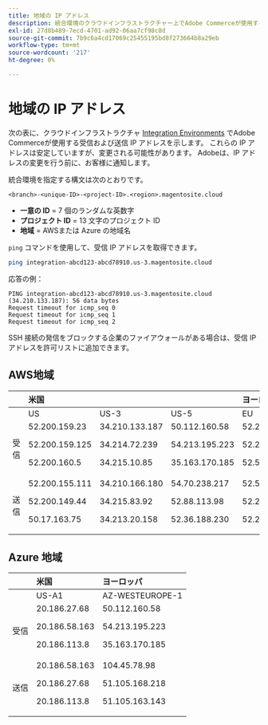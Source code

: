 ```yaml
---
title: 地域の IP アドレス
description: 統合環境のクラウドインフラストラクチャー上でAdobe Commerceが使用する、AWSおよび Azure リージョンの IP アドレスのリストを参照してください。
exl-id: 27d8b489-7ecd-4701-ad92-06aa7cf98c8d
source-git-commit: 7b9c6a4cd17069c25455195bd8f273664b8a29eb
workflow-type: tm+mt
source-wordcount: '217'
ht-degree: 0%

---
```


# 地域の IP アドレス

次の表に、クラウドインフラストラクチャ [Integration Environments](../architecture/pro-architecture.md#integration-environment) でAdobe Commerceが使用する受信および送信 IP アドレスを示します。 これらの IP アドレスは安定していますが、変更される可能性があります。 Adobeは、IP アドレスの変更を行う前に、お客様に通知します。

統合環境を指定する構文は次のとおりです。

```text
<branch>-<unique-ID>-<project-ID>.<region>.magentosite.cloud
```

- **一意の ID** = 7 個のランダムな英数字
- **プロジェクト ID** = 13 文字のプロジェクト ID
- **地域** = AWSまたは Azure の地域名

`ping` コマンドを使用して、受信 IP アドレスを取得できます。

```bash
ping integration-abcd123-abcd78910.us-3.magentosite.cloud
```

応答の例：

```console
PING integration-abcd123-abcd78910.us-3.magentosite.cloud (34.210.133.187): 56 data bytes
Request timeout for icmp_seq 0
Request timeout for icmp_seq 1
Request timeout for icmp_seq 2
```

SSH 接続の発信をブロックする企業のファイアウォールがある場合は、受信 IP アドレスを許可リストに追加できます。

## AWS地域

|     | 米国 |       |      | ヨーロッパ |      |      |      | アジア太平洋 |
| --- | :------------ | :---- | :--- | :----- | :--- | :--- | :--- | :----------- |
|     | US | US-3 | US-5 | EU | EU-3 | EU-5 | EU-6 | AP-3 |
| 受信 | <!--US-->52.200.159.23<p>52.200.159.125<p>52.200.160.5 | <!--US-3-->34.210.133.187<p>34.214.72.239<p>34.215.10.85 | <!--US-5-->50.112.160.58<p>54.213.195.223<p>35.163.170.185 | <!--EU-->52.209.44.44<p>52.209.23.96<p>52.51.117.101 | <!--EU-3-->34.240.75.192<p>34.251.110.37<p>52.19.113.35 | <!--EU-5-->35.157.81.88<p>3.122.198.131<p>52.28.102.195 | <!--EU-6-->35.181.23.47<p>35.181.24.165<p>35.180.237.48 | <!--AP-3-->52.65.39.201<p>52.65.10.202<p>52.65.30.37 |
| 送信 | <!--US-->52.200.155.111<p>52.200.149.44<p>50.17.163.75 | <!--US-3-->34.210.166.180<p>34.215.83.92<p>34.213.20.158 | <!--US-5-->54.70.238.217<p>52.88.113.98<p>52.36.188.230 | <!--EU-->52.51.163.159<p>52.209.44.60<p>52.208.156.247 | <!--EU-3-->34.240.57.142<p>52.16.140.48<p>52.209.134.55 | <!--EU-5-->3.121.163.221<p>3.121.79.229<p>18.197.3.230 | <!--EU-6-->52.47.155.26<p>35.181.0.157<p>35.181.12.15 | <!--AP-3-->52.65.143.178<p>13.54.80.197<p>52.62.224.4 |

## Azure 地域

|          | 米国 | ヨーロッパ |
| -------- | :-------------- | :-------------- |
|          | US-A1 | AZ-WESTEUROPE-1 |
| 受信 | <!--US-A1--> 20.186.27.68<p>20.186.58.163<p>20.186.113.8 | <!--AZ-W-1-->50.112.160.58<p>54.213.195.223<p>35.163.170.185 |
| 送信 | <!--US-A1-->20.186.58.163<p>20.186.27.68<p>20.186.113.8 | <!--AZ-W-1-->104.45.78.98<p>51.105.168.218<p>51.105.163.143 |
